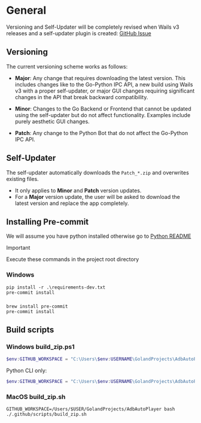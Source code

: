 # General

Versioning and Self-Updater will be completely revised when Wails v3 releases and a self-updater plugin is created: [GitHub Issue](https://github.com/wailsapp/wails/issues/1178)

## Versioning

The current versioning scheme works as follows:

- **Major**: Any change that requires downloading the latest version. This includes changes like to the Go-Python IPC API, a new build using Wails v3 with a proper self-updater, or major GUI changes requiring significant changes in the API that break backward compatibility.

- **Minor**: Changes to the Go Backend or Frontend that cannot be updated using the self-updater but do not affect functionality. Examples include purely aesthetic GUI changes.

- **Patch**: Any change to the Python Bot that do not affect the Go-Python IPC API.

## Self-Updater

The self-updater automatically downloads the `Patch_*.zip` and overwrites existing files.

- It only applies to **Minor** and **Patch** version updates.
- For a **Major** version update, the user will be asked to download the latest version and replace the app completely.

## Installing Pre-commit
We will assume you have python installed otherwise go to [Python README](python-README.md)

> [!IMPORTANT]
> Execute these commands in the project root directory

### Windows
```shell
pip install -r .\requirements-dev.txt
pre-commit install
```

### 
```shell
brew install pre-commit
pre-commit install
```

## Build scripts
### Windows build_zip.ps1
```powershell
$env:GITHUB_WORKSPACE = "C:\Users\$env:USERNAME\GolandProjects\AdbAutoPlayer"; .github\scripts\build_zip.ps1
```

Python CLI only:
```powershell
$env:GITHUB_WORKSPACE = "C:\Users\$env:USERNAME\GolandProjects\AdbAutoPlayer"; .github\scripts\build_zip.ps1 -cli
```

### MacOS build_zip.sh
```shell
GITHUB_WORKSPACE=/Users/$USER/GolandProjects/AdbAutoPlayer bash ./.github/scripts/build_zip.sh
```
